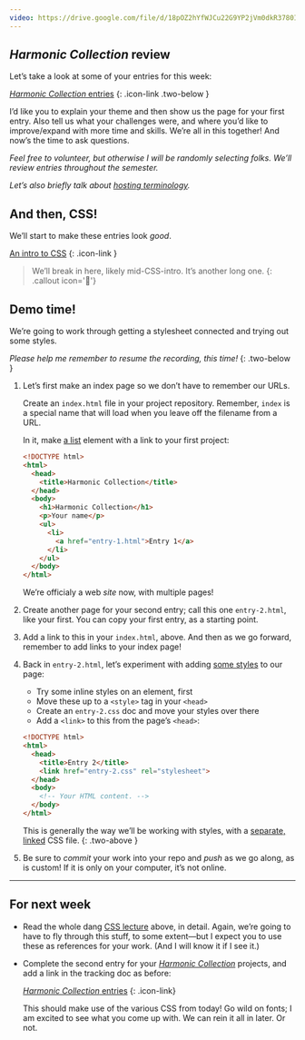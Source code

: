 ```yaml
---
video: https://drive.google.com/file/d/18pOZ2hYfWJCu22G9YP2jVm0dkR3780I1
---
```




## *Harmonic Collection* review

Let’s take a look at some of your entries for this week:

[*Harmonic Collection* entries](https://docs.google.com/spreadsheets/d/1vXYVnicRUHnczxPCSaqsmmflynnwP22zhES5jFMPKpw/)
{: .icon-link .two-below }

I’d like you to explain your theme and then show us the page for your first entry. Also tell us what your challenges were, and where you’d like to improve/expand with more time and skills. We’re all in this together! And now’s the time to ask questions.

*Feel free to volunteer, but otherwise I will be randomly selecting folks. We’ll review entries throughout the semester.*

*Let’s also briefly talk about [hosting terminology](https://veryinteractive.net/pages/vocabulary.html).*



## And then, CSS!

We’ll start to make these entries look *good*.

[An intro to CSS](/topic/css)
{: .icon-link }



> We’ll break in here, likely mid-CSS-intro. It’s another long one.
{: .callout icon='🥱'}



## Demo time!

We’re going to work through getting a stylesheet connected and trying out some styles.

*Please help me remember to resume the recording, this time!*
{: .two-below }

1. Let’s first make an index page so we don’t have to remember our URLs.

    Create an `index.html` file in your project repository. Remember, `index` is a special name that will load when you leave off the filename from a URL.

    In it, make [a list](/topic/html/#lists) element with a link to your first project:

    ```html
    <!DOCTYPE html>
    <html>
      <head>
        <title>Harmonic Collection</title>
      </head>
      <body>
        <h1>Harmonic Collection</h1>
        <p>Your name</p>
        <ul>
          <li>
            <a href="entry-1.html">Entry 1</a>
          </li>
        </ul>
      </body>
    </html>
    ```

    We’re officialy a web *site* now, with multiple pages!

1. Create another page for your second entry; call this one `entry-2.html`, like your first. You can copy your first entry, as a starting point.

1. Add a link to this in your `index.html`, above. And then as we go forward, remember to add links to your index page!

1. Back in `entry-2.html`, let’s experiment with adding [some styles](/topic/css/#some-basic-properties) to our page:

    - Try some inline styles on an element, first
    - Move these up to a `<style>` tag in your `<head>`
    - Create an `entry-2.css` doc and move your styles over there
    - Add a `<link>` to this from the page’s `<head>`:

    ```html
    <!DOCTYPE html>
    <html>
      <head>
        <title>Entry 2</title>
        <link href="entry-2.css" rel="stylesheet">
      </head>
      <body>
        <!-- Your HTML content. -->
      </body>
    </html>
    ```

    This is generally the way we’ll be working with styles, with a [separate, linked](/topic/css/#where-css-lives) CSS file.
    {: .two-above }

1. Be sure to *commit* your work into your repo and *push* as we go along, as is custom! If it is only on your computer, it’s not online.



------------



## For next week



- Read the whole dang [CSS lecture](/topic/css) above, in detail. Again, we’re going to have to fly through this stuff, to some extent—but I expect you to use these as references for your work. (And I will know it if I see it.)

- Complete the second entry for your [*Harmonic Collection*](/project/harmonic) projects, and add a link in the tracking doc as before:

  [*Harmonic Collection* entries](https://docs.google.com/spreadsheets/d/1vXYVnicRUHnczxPCSaqsmmflynnwP22zhES5jFMPKpw/)
  {: .icon-link}

  This should make use of the various CSS from today! Go wild on fonts; I am excited to see what you come up with. We can rein it all in later. Or not.

